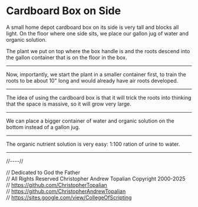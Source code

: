 # Cardboard Box on Side
A small home depot cardboard box on its side is very tall and blocks all light. On the floor where one side sits, we place our gallon jug of water and organic solution.

The plant we put on top where the box handle is and the roots descend into the gallon container that is on the floor in the box.

---

Now, importantly, we start the plant in a smaller container first, to train the roots to be about 10" long and would already have air roots developed.

---

The idea of using the cardboard box is that it will trick the roots into thinking that the space is massive, so it will grow very large.

---

We can place a bigger container of water and organic solution on the bottom instead of a gallon jug. 

---

The organic nutrient solution is very easy:
1:100 ration of urine to water.

---

//----//

// Dedicated to God the Father  
// All Rights Reserved Christopher Andrew Topalian Copyright 2000-2025  
// https://github.com/ChristopherTopalian  
// https://github.com/ChristopherAndrewTopalian  
// https://sites.google.com/view/CollegeOfScripting  

